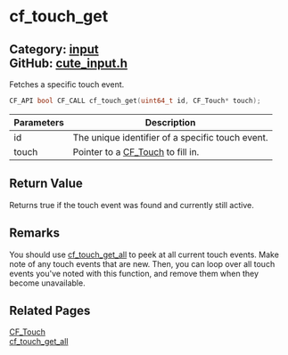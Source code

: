 [](../header.md ':include')

# cf_touch_get

Category: [input](/api_reference?id=input)  
GitHub: [cute_input.h](https://github.com/RandyGaul/cute_framework/blob/master/include/cute_input.h)  
---

Fetches a specific touch event.

```cpp
CF_API bool CF_CALL cf_touch_get(uint64_t id, CF_Touch* touch);
```

Parameters | Description
--- | ---
id | The unique identifier of a specific touch event.
touch | Pointer to a [CF_Touch](/input/cf_touch.md) to fill in.

## Return Value

Returns true if the touch event was found and currently still active.

## Remarks

You should use [cf_touch_get_all](/input/cf_touch_get_all.md) to peek at all current touch events. Make note of any touch events that are
new. Then, you can loop over all touch events you've noted with this function, and remove them when they
become unavailable.

## Related Pages

[CF_Touch](/input/cf_touch.md)  
[cf_touch_get_all](/input/cf_touch_get_all.md)  
